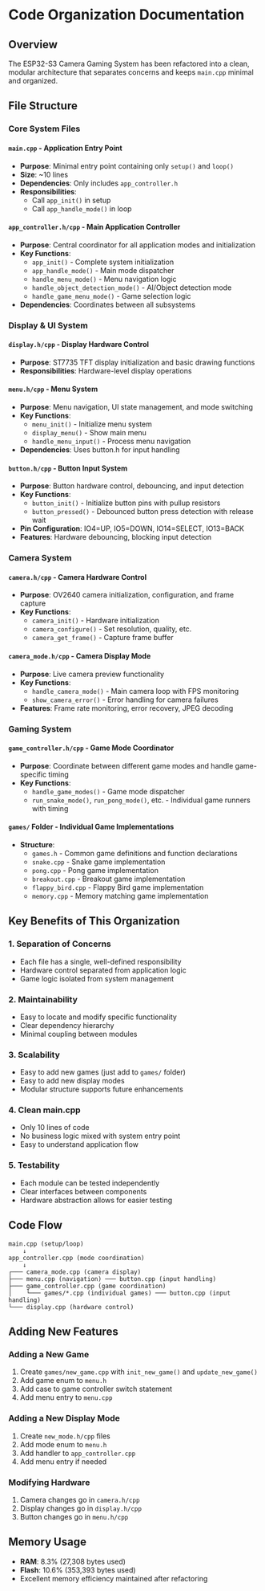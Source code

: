 # Code Organization Documentation

## Overview
The ESP32-S3 Camera Gaming System has been refactored into a clean, modular architecture that separates concerns and keeps `main.cpp` minimal and organized.

## File Structure

### Core System Files

#### `main.cpp` - Application Entry Point
- **Purpose**: Minimal entry point containing only `setup()` and `loop()`
- **Size**: ~10 lines
- **Dependencies**: Only includes `app_controller.h`
- **Responsibilities**: 
  - Call `app_init()` in setup
  - Call `app_handle_mode()` in loop

#### `app_controller.h/cpp` - Main Application Controller
- **Purpose**: Central coordinator for all application modes and initialization
- **Key Functions**:
  - `app_init()` - Complete system initialization
  - `app_handle_mode()` - Main mode dispatcher
  - `handle_menu_mode()` - Menu navigation logic
  - `handle_object_detection_mode()` - AI/Object detection mode
  - `handle_game_menu_mode()` - Game selection logic
- **Dependencies**: Coordinates between all subsystems

### Display & UI System

#### `display.h/cpp` - Display Hardware Control
- **Purpose**: ST7735 TFT display initialization and basic drawing functions
- **Responsibilities**: Hardware-level display operations

#### `menu.h/cpp` - Menu System
- **Purpose**: Menu navigation, UI state management, and mode switching
- **Key Functions**:
  - `menu_init()` - Initialize menu system
  - `display_menu()` - Show main menu
  - `handle_menu_input()` - Process menu navigation
- **Dependencies**: Uses button.h for input handling

#### `button.h/cpp` - Button Input System
- **Purpose**: Button hardware control, debouncing, and input detection
- **Key Functions**:
  - `button_init()` - Initialize button pins with pullup resistors
  - `button_pressed()` - Debounced button press detection with release wait
- **Pin Configuration**: IO4=UP, IO5=DOWN, IO14=SELECT, IO13=BACK
- **Features**: Hardware debouncing, blocking input detection

### Camera System

#### `camera.h/cpp` - Camera Hardware Control
- **Purpose**: OV2640 camera initialization, configuration, and frame capture
- **Key Functions**:
  - `camera_init()` - Hardware initialization
  - `camera_configure()` - Set resolution, quality, etc.
  - `camera_get_frame()` - Capture frame buffer

#### `camera_mode.h/cpp` - Camera Display Mode
- **Purpose**: Live camera preview functionality
- **Key Functions**:
  - `handle_camera_mode()` - Main camera loop with FPS monitoring
  - `show_camera_error()` - Error handling for camera failures
- **Features**: Frame rate monitoring, error recovery, JPEG decoding

### Gaming System

#### `game_controller.h/cpp` - Game Mode Coordinator
- **Purpose**: Coordinate between different game modes and handle game-specific timing
- **Key Functions**:
  - `handle_game_modes()` - Game mode dispatcher
  - `run_snake_mode()`, `run_pong_mode()`, etc. - Individual game runners with timing

#### `games/` Folder - Individual Game Implementations
- **Structure**:
  - `games.h` - Common game definitions and function declarations
  - `snake.cpp` - Snake game implementation
  - `pong.cpp` - Pong game implementation
  - `breakout.cpp` - Breakout game implementation
  - `flappy_bird.cpp` - Flappy Bird game implementation
  - `memory.cpp` - Memory matching game implementation

## Key Benefits of This Organization

### 1. **Separation of Concerns**
- Each file has a single, well-defined responsibility
- Hardware control separated from application logic
- Game logic isolated from system management

### 2. **Maintainability**
- Easy to locate and modify specific functionality
- Clear dependency hierarchy
- Minimal coupling between modules

### 3. **Scalability**
- Easy to add new games (just add to `games/` folder)
- Easy to add new display modes
- Modular structure supports future enhancements

### 4. **Clean main.cpp**
- Only 10 lines of code
- No business logic mixed with system entry point
- Easy to understand application flow

### 5. **Testability**
- Each module can be tested independently
- Clear interfaces between components
- Hardware abstraction allows for easier testing

## Code Flow

```
main.cpp (setup/loop)
    ↓
app_controller.cpp (mode coordination)
    ↓
┌─── camera_mode.cpp (camera display)
├─── menu.cpp (navigation) ─── button.cpp (input handling)
├─── game_controller.cpp (game coordination)
│    └─── games/*.cpp (individual games) ─── button.cpp (input handling)
└─── display.cpp (hardware control)
```

## Adding New Features

### Adding a New Game
1. Create `games/new_game.cpp` with `init_new_game()` and `update_new_game()`
2. Add game enum to `menu.h`
3. Add case to game controller switch statement
4. Add menu entry to `menu.cpp`

### Adding a New Display Mode
1. Create `new_mode.h/cpp` files
2. Add mode enum to `menu.h`
3. Add handler to `app_controller.cpp`
4. Add menu entry if needed

### Modifying Hardware
1. Camera changes go in `camera.h/cpp`
2. Display changes go in `display.h/cpp`
3. Button changes go in `menu.h/cpp`

## Memory Usage
- **RAM**: 8.3% (27,308 bytes used)
- **Flash**: 10.6% (353,393 bytes used)
- Excellent memory efficiency maintained after refactoring
